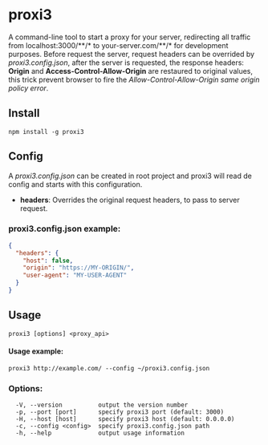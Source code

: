 proxi3
======
A command-line tool to start a proxy for your server, redirecting all traffic from localhost:3000/\*\*/\* to your-server.com/\*\*/\* for development purposes.
Before request the server, request headers can be overrided by *proxi3.config.json*, after the server is requested, the response headers: **Origin** and **Access-Control-Allow-Origin** are restaured to original values, this trick prevent browser to fire the *Allow-Control-Allow-Origin same origin policy error*.

## Install
```shell
npm install -g proxi3
```

## Config
A *proxi3.config.json* can be created in root project and proxi3 will read de config and starts with this configuration.

- **headers**: Overrides the original request headers, to pass to server request.

### proxi3.config.json example:
```json
{
  "headers": {
    "host": false,
    "origin": "https://MY-ORIGIN/",
    "user-agent": "MY-USER-AGENT"
  }
}
```

## Usage
```shell
proxi3 [options] <proxy_api>
```

#### Usage example:
```shell
proxi3 http://example.com/ --config ~/proxi3.config.json
```

### Options:
```
  -V, --version          output the version number
  -p, --port [port]      specify proxi3 port (default: 3000)
  -H, --host [host]      specify proxi3 host (default: 0.0.0.0)
  -c, --config <config>  specify proxi3.config.json path
  -h, --help             output usage information
```
